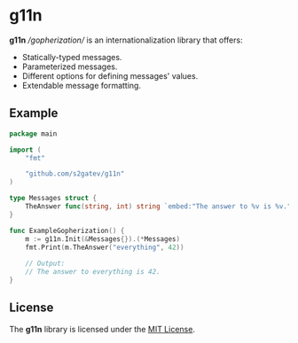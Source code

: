 # g11n

**g11n** */gopherization/* is an internationalization library that offers:

* Statically-typed messages.
* Parameterized messages.
* Different options for defining messages' values.
* Extendable message formatting.

## Example

```go
package main

import (
	"fmt"

	"github.com/s2gatev/g11n"
)

type Messages struct {
	TheAnswer func(string, int) string `embed:"The answer to %v is %v."`
}

func ExampleGopherization() {
	m := g11n.Init(&Messages{}).(*Messages)
	fmt.Print(m.TheAnswer("everything", 42))
  
	// Output:
	// The answer to everything is 42.
}
```

## License

The **g11n** library is licensed under the [MIT License](LICENSE).
